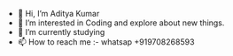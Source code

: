 - 👋 Hi, I’m Aditya Kumar
- 👀 I’m interested in Coding and explore about new things.
- 🌱 I’m currently studying
- 📫 How to reach me :- whatsap +919708268593
